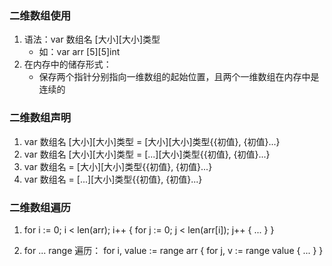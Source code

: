 ### 二维数组使用
1. 语法：var 数组名 [大小][大小]类型
    - 如：var arr [5][5]int
2. 在内存中的储存形式：
    - 保存两个指针分别指向一维数组的起始位置，且两个一维数组在内存中是连续的

### 二维数组声明
1. var 数组名 [大小][大小]类型 = [大小][大小]类型{{初值}, {初值}...}
2. var 数组名 [大小][大小]类型 = [...][大小]类型{{初值}, {初值}...}
3. var 数组名 = [大小][大小]类型{{初值}, {初值}...}
4. var 数组名 = [...][大小]类型{{初值}, {初值}...}

### 二维数组遍历
1. for i := 0; i < len(arr); i++ {
    for j := 0; j < len(arr[i]); j++ {
        ...
    }
}

2. for ... range 遍历：
    for i, value := range arr {
        for j, v := range value {
            ...
        }
    }